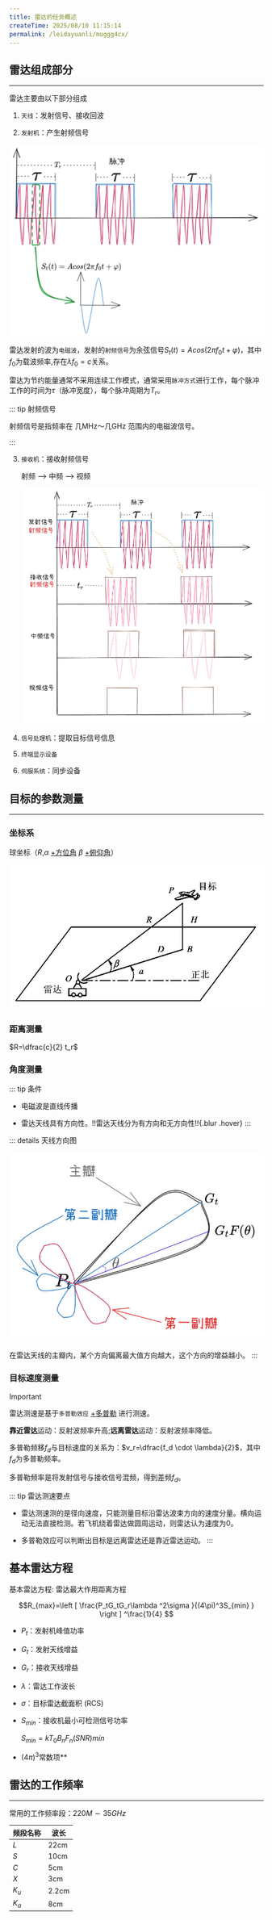 ```yaml
---
title: 雷达的任务概述
createTime: 2025/08/10 11:15:14
permalink: /leidayuanli/muggg4cx/
---
```


## **雷达组成部分**
---
雷达主要由以下部分组成

1. `天线`：发射信号、接收回波

2. `发射机`：产生射频信号

![雷达射频信号](picture/雷达信号.jpg)

雷达发射的波为`电磁波`，发射的`射频信号`为余弦信号$S_t(t)=Acos(2\pi f_0 t + \varphi )$，其中$f_0$为载波频率,存在$\lambda f_0=c$关系。

雷达为节约能量通常不采用连续工作模式，通常采用`脉冲方式`进行工作，每个脉冲工作的时间为$\tau$（脉冲宽度），每个脉冲周期为$T_r$。

::: tip 射频信号

射频信号是指频率在 几MHz～几GHz 范围内的电磁波信号。

:::

3. `接收机`：接收射频信号

    射频 --> 中频 --> 视频

    ![接收机信号转换](picture/接收机信号.jpg)

4. `信号处理机`：提取目标信号信息

5. `终端显示设备`

6. `伺服系统`：同步设备

## **目标的参数测量**
---
### **坐标系**

球坐标（$R$,$\alpha$ [+方位角] $\beta$ [+俯仰角]）

[+方位角]:
    方位角

[+俯仰角]:
    俯仰角

![球坐标系](picture/球坐标系.jpg)

### **距离测量**

$R=\dfrac{c}{2} t_r$

### **角度测量**

::: tip 条件
* 电磁波是直线传播

* 雷达天线具有方向性。!!雷达天线分为有方向和无方向性!!{.blur .hover}
:::


::: details 天线方向图

![天线方向图](picture/天线方向图.jpg)

在雷达天线的主瓣内，某个方向偏离最大值方向越大，这个方向的增益越小。
:::



### **目标速度测量**

> [!IMPORTANT]
> 雷达测速是基于`多普勒效应` [+多普勒] 进行测速。

[+多普勒]:
  当雷达发射的电磁波遇到运动物体时，反射波的频率会因物体相对雷达的运动速度而发生偏移。
  **靠近雷达**运动：反射波频率升高;**远离雷达**运动：反射波频率降低。

多普勒频移$f_d$与目标速度的关系为：$v_r=\dfrac{f_d \cdot \lambda}{2}$，其中$f_d$为多普勒频率。

多普勒频率是将发射信号与接收信号混频，得到差频$f_d$。

::: tip 雷达测速要点
* 雷达测速测的是径向速度，只能测量目标沿雷达波束方向的速度分量。横向运动无法直接检测。若飞机绕着雷达做圆周运动，则雷达认为速度为0。

* 多普勒效应可以判断出目标是远离雷达还是靠近雷达运动。
:::

## **基本雷达方程**

基本雷达方程: 雷达最大作用距离方程

$$R_{max}=\left [ \frac{P_tG_tG_r\lambda ^2\sigma }{(4\pi)^3S_{min} }  \right ] ^\frac{1}{4} $$

* $P_t$：发射机峰值功率

* $G_t$：发射天线增益

* $G_r$：接收天线增益

* $\lambda$：雷达工作波长

* $\sigma$：目标雷达截面积 (RCS)

* $S_{min}$：接收机最小可检测信号功率

    $S_{min}=kT_0B_nF_n(SNR)_{}min$

* $(4\pi)^3$常数项**

## **雷达的工作频率**
---

常用的工作频率段：$220M \sim  35GHz$

| 频段名称  | 波长     | 
|----------|----------|
| $L$      |   22cm   |
| $S$      |   10cm   |
| $C$      |   5cm    |
| $X$      |   3cm    |
| $K_u$    |   2.2cm  |
| $K_a$    |   8cm    | 